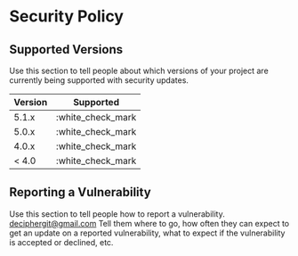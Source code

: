 # Security Policy

## Supported Versions

Use this section to tell people about which versions of your project are
currently being supported with security updates.

| Version | Supported          |
| ------- | ------------------ |
| 5.1.x   | :white_check_mark |
| 5.0.x   | :white_check_mark |
| 4.0.x   | :white_check_mark |
| < 4.0   | :white_check_mark |

## Reporting a Vulnerability

Use this section to tell people how to report a vulnerability.
deciphergit@gmail.com
Tell them where to go, how often they can expect to get an update on a
reported vulnerability, what to expect if the vulnerability is accepted or
declined, etc.
